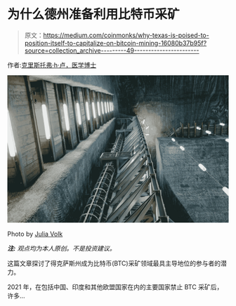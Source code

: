 # 为什么德州准备利用比特币采矿

> 原文：<https://medium.com/coinmonks/why-texas-is-poised-to-position-itself-to-capitalize-on-bitcoin-mining-16080b37b95f?source=collection_archive---------49----------------------->

作者:[克里斯托弗·h·卢，医学博士](http://www.drchrisloomdphd.com)

![](img/f46a34d561f4721f0d90a878ffbefe3a.png)

Photo by [Julia Volk](https://www.pexels.com/photo/metal-construction-inside-of-salt-mine-with-lamps-5207427/)

***注:*** *观点均为本人原创。不是投资建议。*

这篇文章探讨了得克萨斯州成为比特币(BTC)采矿领域最具主导地位的参与者的潜力。

2021 年，在包括中国、印度和其他欧盟国家在内的主要国家禁止 BTC 采矿后，许多…